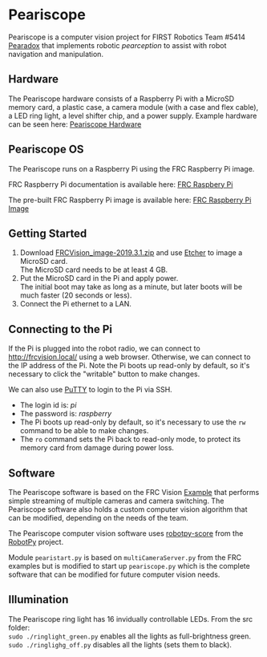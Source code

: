 # Peariscope

Peariscope is a computer vision project for FIRST Robotics Team #5414 [Pearadox](http://https://pearadox5414.weebly.com/)
that implements robotic _pearception_ to assist with robot navigation and manipulation.

## Hardware

The Peariscope hardware consists of a Raspberry Pi with a MicroSD memory card, a plastic case,
a camera module (with a case and flex cable), a LED ring light, a level shifter chip, and a power supply.
Example hardware can be seen here: [Peariscope Hardware](hardware/README.md)

## Peariscope OS

The Peariscope runs on a Raspberry Pi using the FRC Raspberry Pi image.

FRC Raspberry Pi documentation is available here:
[FRC Raspbery Pi](https://wpilib.screenstepslive.com/s/currentCS/m/85074/l/1027241-using-the-raspberry-pi-for-frc)

The pre-built FRC Raspberry Pi image is available here:
[FRC Raspberry Pi Image](https://github.com/wpilibsuite/FRCVision-pi-gen/releases)

## Getting Started

1. Download [FRCVision_image-2019.3.1.zip](https://github.com/wpilibsuite/FRCVision-pi-gen/releases/download/v2019.3.1/FRCVision_image-2019.3.1.zip)
and use [Etcher](https://www.balena.io/etcher/) to image a MicroSD card.  
The MicroSD card needs to be at least 4 GB.  
2. Put the MicroSD card in the Pi and apply power.  
The initial boot may take as long as a minute, but later boots will be much faster (20 seconds or less).  
3. Connect the Pi ethernet to a LAN.  

## Connecting to the Pi

If the Pi is plugged into the robot radio, we can connect to http://frcvision.local/ using a web browser.
Otherwise, we can connect to the IP address of the Pi.
Note the Pi boots up read-only by default, so it's necessary to click the "writable" button to make changes.  

We can also use [PuTTY](https://www.chiark.greenend.org.uk/~sgtatham/putty/latest.html) to login to the Pi via SSH.  
- The login id is: *pi*
- The password is: *raspberry*
- The Pi boots up read-only by default, so it's necessary to use the `rw` command to be able to make changes.
- The `ro` command sets the Pi back to read-only mode, to protect its memory card from damage during power loss.

## Software

The Peariscope software is based on the FRC Vision [Example](https://github.com/wpilibsuite/FRCVision-pi-gen/releases/download/v2019.3.1/example-python-2019.3.1.zip)
that performs simple streaming of multiple cameras and camera switching.
The Peariscope software also holds a custom computer vision algorithm that can be modified, depending on the needs of the team.

The Peariscope computer vision software uses [robotpy-score](https://robotpy.readthedocs.io/en/latest/vision/index.html)
from the [RobotPy](https://robotpy.readthedocs.io/en/latest/index.html) project.

Module `pearistart.py` is based on `multiCameraServer.py` from the FRC examples but is modified to start up `peariscope.py`
which is the complete software that can be modified for future computer vision needs.

## Illumination

The Peariscope ring light has 16 invidually controllable LEDs.
From the src folder:  
`sudo ./ringlight_green.py` enables all the lights as full-brightness green.  
`sudo ./ringlighg_off.py` disables all the lights (sets them to black).


